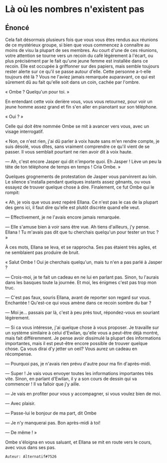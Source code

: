 # Là où les nombres n'existent pas 

## Énoncé

Cela fait désormais plusieurs fois que vous vous êtes rendus aux réunions de ce mystérieux groupe, si bien que vous commencez à connaître au moins de visu la plupart de ses membres. Au court d'une de ces réunions, votre attention se tourne vers un recoin du café légèrement à l'écart, ou plus précisément par le fait qu'une jeune femme est installée dans ce recoin. Elle est occupée à griffonner sur des papiers, mais semble toujours rester alerte sur ce qu'il se passe autour d'elle. Cette personne a-t-elle toujours été là ? Vous ne l'aviez jamais remarquée auparavant, ce qui est sûrement dû au fait qu'elle soit dans un coin, cachée par l'ombre.

« Ombe ? Quelqu'un pour toi. »

En entendant cette voix derière vous, vous vous retournez, pour voir un jeune homme assez grand et fin s'en aller en pianotant sur son téléphone.  

« Oui ? »

Celle qui doit être nommée Ombe se mit à avancer vers vous, avec un visage interrogatif.  

« Non, ce n'est rien, j'ai dû parler à voix haute sans m'en rendre compte, je suis désolé, vous dîtes, sans  vraiment comprendre ce qu'il vient de se passer. Il vous semblait pourtant ne rien avoir dit à voix haute. 

— Ah, c'est encore Jasper qui dit n'importe quoi. Eh Jasper ! Lève un peu la tête de ton téléphone de temps en temps ! Cria Ombe. »

Quelques grognements de protestation de Jasper vous parvinrent au loin. Le silence s'installa pendant quelques instants assez gênants, ou vous essayez de trouver quelque chose à dire. Finalement, ce fut Ombe qui le rompit:  

« Ah, je vois que vous avez repéré Ellana. Ce n'est pas le cas de la plupart des gens ici, il faut dire qu'elle est plutôt discrète quand elle veut.  

— Effectivement, je ne l'avais encore jamais remarquée.  

— Elle s'amuse bien à voir sans être vue. Ah tiens d'ailleurs, j'y pense. Ellana ! Tu m'avais pas dit que tu cherchais quelqu'un pour tester un truc ? »

À ces mots, Ellana se leva, et se rapprocha. Ses pas étaient très agiles, et ne semblaient pas produire de bruit.  

« Salut Ombe ! Oui je cherchais quelqu'un, mais tu n'en a pas parlé à Jasper ?  

— Crois-moi, je te fait un cadeau en ne lui en parlant pas. Sinon, tu l'aurais dans les basques toute la journée. Et moi, les énigmes c'est pas trop mon truc.  

— C'est pas faux, souris Ellana, avant de reporter son regard sur vous. Enchantée ! Qu'est-ce qui vous amène dans ce recoin sombre du bar ?  

— Moi je... passais par là, c'est à peu près tout, répondez-vous en souriant légèrement.  

— Si ca vous intéresse, j'ai quelque chose à vous proposer. Je travaille sur un système similaire à celui d'Ewilan, qu'elle vous a peut-être déjà montré, mais fait différemment. Je pense avoir dissimulé la plupart des informations importantes, mais il est peut-être encore possible de trouver quelque chose. Ça vous dirai d'y jetter un oeil? Vous aurez un cadeau en récompense.  

— Pourquoi pas, je n'avais rien prévu d'autre pour ma fin d'après-midi.  

— Super ! Je vais vous envoyer toutes les informations importantes très vite. Sinon, en parlant d'Ewilan, il y a son cours de dessin qui va commencer ! Il va falloir que j'y aille.  

— Je vais en profiter pour vous y accompagner, si vous voulez bien de moi. 

— Avec plaisir. 

— Passe-lui le bonjour de ma part, dit Ombe  

— Je n'y manquerai pas. Bon après-midi à toi!  

— De même ! »

Ombe s'éloigna en vous saluant, et Ellana se mit en route vers le cours, avec vous dans ses pas.

``Auteur: Alternatif#7526``

